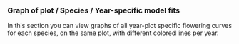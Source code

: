 ### Graph of plot / Species / Year-specific model fits

In this section you can view graphs of all year-plot specific flowering curves for each species, on the same plot, with different colored lines per year.